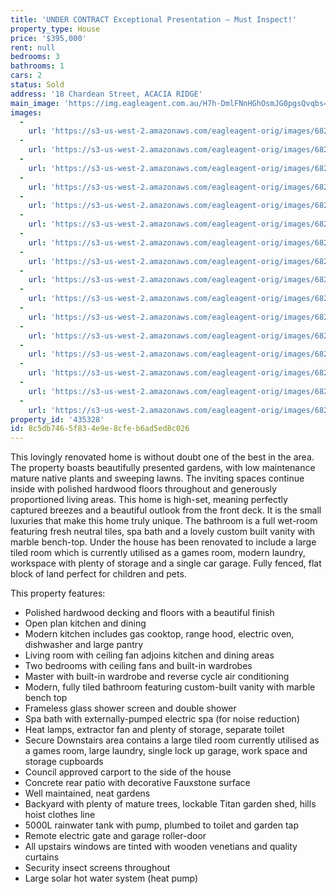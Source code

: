 ```yaml
---
title: 'UNDER CONTRACT Exceptional Presentation – Must Inspect!'
property_type: House
price: '$395,000'
rent: null
bedrooms: 3
bathrooms: 1
cars: 2
status: Sold
address: '18 Chardean Street, ACACIA RIDGE'
main_image: 'https://img.eagleagent.com.au/H7h-DmlFNnHGhOsmJG0pgsQvqbs=/1280x854/smart/https://s3-us-west-2.amazonaws.com/eagleagent-orig/images/6823266/119276183-image-M.jpg'
images:
  -
    url: 'https://s3-us-west-2.amazonaws.com/eagleagent-orig/images/6823281/119276183-image-P.jpg'
  -
    url: 'https://s3-us-west-2.amazonaws.com/eagleagent-orig/images/6823280/119276183-image-O.jpg'
  -
    url: 'https://s3-us-west-2.amazonaws.com/eagleagent-orig/images/6823279/119276183-image-N.jpg'
  -
    url: 'https://s3-us-west-2.amazonaws.com/eagleagent-orig/images/6823278/119276183-image-L.jpg'
  -
    url: 'https://s3-us-west-2.amazonaws.com/eagleagent-orig/images/6823277/119276183-image-K.jpg'
  -
    url: 'https://s3-us-west-2.amazonaws.com/eagleagent-orig/images/6823276/119276183-image-J.jpg'
  -
    url: 'https://s3-us-west-2.amazonaws.com/eagleagent-orig/images/6823275/119276183-image-I.jpg'
  -
    url: 'https://s3-us-west-2.amazonaws.com/eagleagent-orig/images/6823274/119276183-image-H.jpg'
  -
    url: 'https://s3-us-west-2.amazonaws.com/eagleagent-orig/images/6823273/119276183-image-G.jpg'
  -
    url: 'https://s3-us-west-2.amazonaws.com/eagleagent-orig/images/6823272/119276183-image-F.jpg'
  -
    url: 'https://s3-us-west-2.amazonaws.com/eagleagent-orig/images/6823271/119276183-image-E.jpg'
  -
    url: 'https://s3-us-west-2.amazonaws.com/eagleagent-orig/images/6823270/119276183-image-D.jpg'
  -
    url: 'https://s3-us-west-2.amazonaws.com/eagleagent-orig/images/6823269/119276183-image-C.jpg'
  -
    url: 'https://s3-us-west-2.amazonaws.com/eagleagent-orig/images/6823268/119276183-image-B.jpg'
  -
    url: 'https://s3-us-west-2.amazonaws.com/eagleagent-orig/images/6823267/119276183-image-A.jpg'
  -
    url: 'https://s3-us-west-2.amazonaws.com/eagleagent-orig/images/6823266/119276183-image-M.jpg'
property_id: '435328'
id: 8c5db746-5f83-4e9e-8cfe-b6ad5ed8c026
---
```

This lovingly renovated home is without doubt one of the best in the area. The property boasts beautifully presented gardens, with low maintenance mature native plants and sweeping lawns. The inviting spaces continue inside with polished hardwood floors throughout and generously proportioned living areas. This home is high-set, meaning perfectly captured breezes and a beautiful outlook from the front deck. It is the small luxuries that make this home truly unique. The bathroom is a full wet-room featuring fresh neutral tiles, spa bath and a lovely custom built vanity with marble bench-top. Under the house has been renovated to include a large tiled room which is currently utilised as a games room, modern laundry, workspace with plenty of storage and a single car garage. Fully fenced, flat block of land perfect for children and pets.

This property features:
*  Polished hardwood decking and floors with a beautiful finish
*  Open plan kitchen and dining
*  Modern kitchen includes gas cooktop, range hood, electric oven, dishwasher and large pantry
*  Living room with ceiling fan adjoins kitchen and dining areas
*  Two bedrooms with ceiling fans and built-in wardrobes
*  Master with built-in wardrobe and reverse cycle air conditioning
*  Modern, fully tiled bathroom featuring custom-built vanity with marble bench top
*  Frameless glass shower screen and double shower
*  Spa bath with externally-pumped electric spa (for noise reduction)
*  Heat lamps, extractor fan and plenty of storage, separate toilet
*  Secure Downstairs area contains a large tiled room currently utilised as a games room, large laundry, single lock up garage, work space and storage cupboards
*  Council approved carport to the side of the house
*  Concrete rear patio with decorative Fauxstone surface
*  Well maintained, neat gardens
*  Backyard with plenty of mature trees, lockable Titan garden shed, hills hoist clothes line
*  5000L rainwater tank with pump, plumbed to toilet and garden tap
*  Remote electric gate and garage roller-door
*  All upstairs windows are tinted with wooden venetians and quality curtains
*  Security insect screens throughout
*  Large solar hot water system (heat pump)